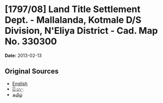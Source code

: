 # [1797/08] Land Title Settlement Dept. - Mallalanda, Kotmale D/S Division, N'Eliya District - Cad. Map No. 330300

**Date:** 2013-02-13

## Original Sources

- [English](https://documents.gov.lk/view/extra-gazettes/2013/2/1797-08_E.pdf)
- [සිංහල](https://documents.gov.lk/view/extra-gazettes/2013/2/1797-08_S.pdf)
- [தமிழ்](https://documents.gov.lk/view/extra-gazettes/2013/2/1797-08_T.pdf)
